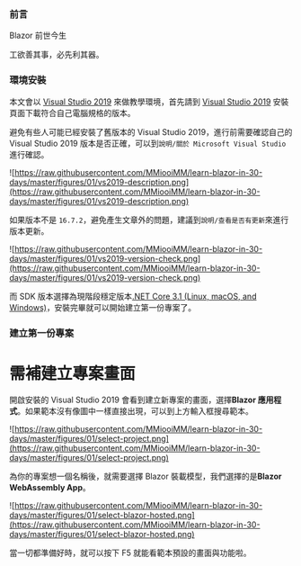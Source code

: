 ### 前言

Blazor 前世今生

工欲善其事，必先利其器。

### 環境安裝

本文會以 [Visual Studio 2019] 來做教學環境，首先請到 [Visual Studio 2019] 安裝頁面下載符合自己電腦規格的版本。

避免有些人可能已經安裝了舊版本的 Visual Studio 2019，進行前需要確認自己的 Visual Studio 2019 版本是否正確，可以到`說明/關於 Microsoft Visual Studio`進行確認。

![https://raw.githubusercontent.com/MMiooiMM/learn-blazor-in-30-days/master/figures/01/vs2019-description.png](https://raw.githubusercontent.com/MMiooiMM/learn-blazor-in-30-days/master/figures/01/vs2019-description.png)

如果版本不是 `16.7.2`，避免產生文章外的問題，建議到`說明/查看是否有更新`來進行版本更新。

![https://raw.githubusercontent.com/MMiooiMM/learn-blazor-in-30-days/master/figures/01/vs2019-version-check.png](https://raw.githubusercontent.com/MMiooiMM/learn-blazor-in-30-days/master/figures/01/vs2019-version-check.png)

而 SDK 版本選擇為現階段穩定版本[.NET Core 3.1 (Linux, macOS, and Windows)]，安裝完畢就可以開始建立第一份專案了。


### 建立第一份專案

# 需補建立專案畫面

開啟安裝的 Visual Studio 2019 會看到建立新專案的畫面，選擇**Blazor 應用程式**。如果範本沒有像圖中一樣直接出現，可以到上方輸入框搜尋範本。

![https://raw.githubusercontent.com/MMiooiMM/learn-blazor-in-30-days/master/figures/01/select-project.png](https://raw.githubusercontent.com/MMiooiMM/learn-blazor-in-30-days/master/figures/01/select-project.png)

為你的專案想一個名稱後，就需要選擇 Blazor 裝載模型，我們選擇的是**Blazor WebAssembly App**。

![https://raw.githubusercontent.com/MMiooiMM/learn-blazor-in-30-days/master/figures/01/select-blazor-hosted.png](https://raw.githubusercontent.com/MMiooiMM/learn-blazor-in-30-days/master/figures/01/select-blazor-hosted.png)

當一切都準備好時，就可以按下 F5 就能看範本預設的畫面與功能啦。

[.NET Core 3.1 (Linux, macOS, and Windows)]: https://dotnet.microsoft.com/download
[Visual Studio 2019]: https://visualstudio.microsoft.com/zh-hant/vs/